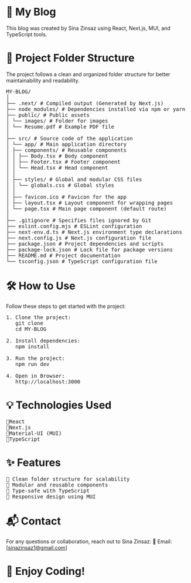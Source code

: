# 🚀 My Blog

This blog was created by Sina Zinsaz using React, Next.js, MUI, and TypeScript tools.

# 📁 Project Folder Structure

The project follows a clean and organized folder structure for better maintainability and readability.
<pre>
MY-BLOG/
│
├── .next/ # Compiled output (Generated by Next.js)
├── node_modules/ # Dependencies installed via npm or yarn
├── public/ # Public assets
│ └── images/ # Folder for images
│ └── Resume.pdf # Example PDF file
│
├── src/ # Source code of the application
│ └── app/ # Main application directory
│ ├── components/ # Reusable components
│ │ ├── Body.tsx # Body component
│ │ ├── Footer.tsx # Footer component
│ │ └── Head.tsx # Head component
│ │
│ ├── styles/ # Global and modular CSS files
│ │ └── globals.css # Global styles
│ │
│ ├── favicon.ico # Favicon for the app
│ ├── layout.tsx # Layout component for wrapping pages
│ └── page.tsx # Main page component (default route)
│
├── .gitignore # Specifies files ignored by Git
├── eslint.config.mjs # ESLint configuration
├── next-env.d.ts # Next.js environment type declarations
├── next.config.js # Next.js configuration file
├── package.json # Project dependencies and scripts
├── package-lock.json # Lock file for package versions
├── README.md # Project documentation
└── tsconfig.json # TypeScript configuration file
</pre>
# 🛠️ How to Use

Follow these steps to get started with the project:
<pre>
1. Clone the project:
   git clone <repository-url>
   cd MY-BLOG

2. Install dependencies:
   npm install

3. Run the project:
   npm run dev

4. Open in Browser:
   http://localhost:3000
</pre>
# 💡 Technologies Used
<pre>
🔹React
🔹Next.js
🔹Material-UI (MUI)
🔹TypeScript
</pre>
# ✨ Features
<pre>
🔹 Clean folder structure for scalability
🔹 Modular and reusable components
🔹 Type-safe with TypeScript
🔹 Responsive design using MUI
</pre>
# 📬 Contact

For any questions or collaboration, reach out to Sina Zinsaz:
📧 Email: [sinazinsaz1@gmail.com]

# 🌟 Enjoy Coding!
